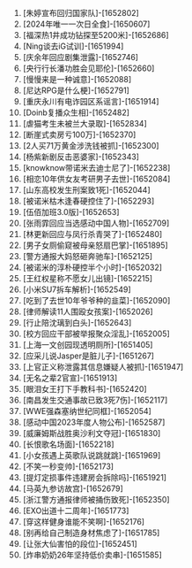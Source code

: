 
1. [朱婷宣布回归国家队]-[1652802]
1. [2024年唯一一次日全食]-[1650607]
1. [福深热1井成功钻探至5200米]-[1652686]
1. [Ning谈去iG试训]-[1651994]
1. [庆余年回应剧集泄露]-[1652746]
1. [央行行长潘功胜会见耶伦]-[1652660]
1. [慢慢来是一种诚意]-[1652088]
1. [尼达RPG是什么梗]-[1652791]
1. [重庆永川有电诈园区系谣言]-[1651914]
1. [Doinb复播众生相]-[1652482]
1. [虐猫考生未被兰大录取]-[1652834]
1. [断崖式卖房亏100万]-[1652370]
1. [2人买71万黄金涉洗钱被抓]-[1652300]
1. [杨紫新剧反击恶婆家]-[1652343]
1. [knowknow带诺米去迪士尼了]-[1652238]
1. [相恋10年供女友考研男子去世]-[1652084]
1. [山东高校发生刑案致1死]-[1652044]
1. [被诺米枯木逢春硬控住了]-[1652293]
1. [伍佰加班3.0版]-[1652653]
1. [张雨霏回应当选感动中国人物]-[1652709]
1. [林更新回应与凤行杀青哭了]-[1652480]
1. [男子女厕偷窥被母亲怒扇巴掌]-[1651895]
1. [警方通报大妈怒砸奔驰车]-[1652125]
1. [被诺米的淳朴硬控半个小时]-[1652032]
1. [王红权星称不愿女儿出镜]-[1652215]
1. [小米SU7拆车解析]-[1652549]
1. [吃到了去世10年爷爷种的韭菜]-[1652090]
1. [律师解读11人围殴女孩案]-[1652026]
1. [行止陪沈璃到白头]-[1652643]
1. [校方回应干部被举报聚众淫乱]-[1652005]
1. [上海一文创园现透明厕所]-[1651405]
1. [应采儿说Jasper是脏儿子]-[1651267]
1. [上官正义称泄露其信息嫌疑人被抓]-[1651947]
1. [无名之辈2官宣]-[1651913]
1. [眼泪女王打下手教科书]-[1652420]
1. [南昌发生交通事故已致3死7伤]-[1652117]
1. [WWE强森塞纳世纪同框]-[1652054]
1. [感动中国2023年度人物公布]-[1652587]
1. [威廉姆斯战胜奥沙利文夺冠]-[1651830]
1. [长恨歌名场面]-[1652218]
1. [小女孩遇上英歌队说跳就跳]-[1651969]
1. [不笑一秒变帅]-[1652173]
1. [提灯定损事件违建房会拆除吗]-[1651921]
1. [马英九参访故宫]-[1652679]
1. [浙江警方通报律师被捅伤致死]-[1652350]
1. [EXO出道十二周年]-[1651773]
1. [穿这样健身谁能不笑啊]-[1652176]
1. [别再给自己制造身材焦虑了]-[1651785]
1. [让张大仙害怕的段位]-[1652451]
1. [炸串奶奶26年坚持低价卖串]-[1651585]